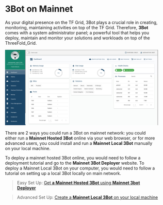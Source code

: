 # 3Bot on Mainnet

As your digital presence on the TF Grid, 3Bot plays a crucial role in creating, monitoring, maintaining activities on top of the TF Grid. Therefore, **3Bot** comes with a system administrator panel; a powerful tool that helps you deploy, maintain and monitor your solutions and workloads on top of the ThreeFold_Grid.

![](img/hosted3bot_.jpg)

There are 2 ways you could run a 3Bot on mainnet network: you could either run a **Mainnet Hosted 3Bot** online via your web browser, or for more advanced users, you could install and run a **Mainnet Local 3Bot** manually on your local machine.

To deploy a mainnet hosted 3Bot online, you would need to follow a deployment tutorial and go to the **Mainnet 3Bot Deployer** website. To deploy a Mainnet Local 3Bot on your computer, you would need to follow a tutorial on setting up a local 3Bot locally on main network.

> Easy Set Up: [Get **a Mainnet Hosted 3Bot** using **Mainnet 3bot Deployer**](@3bot_deployer)

> Advanced Set Up: [Create a **Mainnet Local 3Bot** on your local machine](@3bot_local_install)